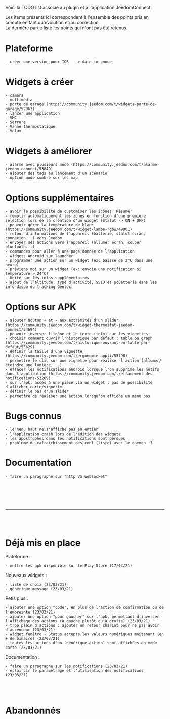 Voici la TODO list associé au plugin et à l'application JeedomConnect

Les items présents ici correspondent à l'ensemble des points pris en compte en tant qu'évolution et/ou correction.  
La dernière partie liste les points qui n'ont pas été retenus.  

# Plateforme
    - créer une version pour IOS  --> date inconnue

# Widgets à créer  
	- caméra
	- multimédia
	- porte de garage (https://community.jeedom.com/t/widgets-porte-de-garage/52963)
	- lancer une application
	- VMC
	- Serrure
	- Vanne thermostatique
	- Velux


# Widgets à améliorer  
    - alarme avec plusieurs mode (https://community.jeedom.com/t/alarme-jeedom-connect/53849)
	- ajouter des tags au lancement d'un scénario
	- option mode sombre sur les map


# Options supplémentaires
	- avoir la possibilité de customiser les icônes 'Résumé'
	- remplir automatiquement les zones en fonction d'une premiere sélection lors de la création d'un widget (Statut -> ON + OFF)
	- pouvoir gérer la température de blanc (https://community.jeedom.com/t/widget-lampe-rgbw/49901)
	- retour d'informations de l'appareil (batterie, statut écran, connexion...) vers Jeedom
	- envoyer des actions vers l'appareil (allumer écran, couper bluetooth...)
	- commandes pour aller à une page donnée de l'application
	- widgets Android sur launcher
	- programmer une action sur un widget (ex: baisse de 2°C dans une heure)
	- préviens moi sur un widget (ex: envoie une notification si temperature > 24°C)
  	- Unité sur les infos supplémentaires
	- ajout de l’altitude, type d’activité, SSID et pcBatterie dans les info dispo du tracking Geoloc.

# Options sur APK
	- ajouter bouton + et - aux extrémités d'un slider (https://community.jeedom.com/t/widget-thermostat-jeedom-connect/54694)
	- pouvoir inverser l'icône et le texte (info) sur les vignettes
	- choisir comment ouvrir l'historique par défaut : table ou graph (https://community.jeedom.com/t/historique-ouvrant-en-table-par-defaut/55629)
	- définir la taille d'une vignette (https://community.jeedom.com/t/ergonomie-appli/55798)
	- permettre le clic sur une vignette pour réaliser l'action (allumer/éteindre une lumière, ..)
	- effacer les notifications android lorsque l'on supprime les notifs dans l'application (https://community.jeedom.com/t/effacement-des-notifications/53269)
	- sur l'apk, accès à une pièce via un widget : pas de possibilité d'afficher carte/vignette
	- définir le pas d'un slider  
	- permettre de réaliser une action lorsqu'on affiche un menu bas

# Bugs connus
	- le menu haut ne s'affiche pas en entier  
	- l'application crash lors de l'édition des widgets  
	- les apostrophes dans les notifications sont perdues  
	- problème de rafraichissement des conf (liste) avec le daemon !?  


# Documentation
    - faire un paragraphe sur "http VS websocket"

<br/><br/>
---
---
<br/><br/>

# Déjà mis en place

Plateforme :  

	- mettre les apk disponible sur le Play Store (17/03/21)

Nouveaux widgets :  

	- liste de choix (23/03/21)
	- générique message (23/03/21)

Petis plus :  

	- ajouter une option "code", en plus de l'action de confirmation ou de l'empreinte (23/03/21)
	- ajouter une option "pour gaucher" sur l'apk, permettant d'inverser l'affichage des actions (à gauche plutôt qu'à droite) (23/03/21)
	- trop plein d'actions : ajouter un retour chariot pour ne pas avoir d'ascenceur (23/03/21)
	- widget fenêtre - Status accepte les valeurs numériques maitenant (en + de binaire) (23/03/21)
	- toutes les actions d'un `générique action` sont affichées en mode carte (23/03/21)

Documentation :  

	- faire un paragraphe sur les notifications (23/03/21)
	- éclaircir le paramétrage et l'utilisation des notifications (23/03/21)

<br/><br/>

# Abandonnés
